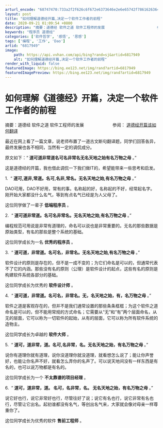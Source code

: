 ```yaml
---
arturl_encode: "68747470:733a2f2f626c6f672e6373646e2e6e65742f78616263646a6f:6e2f61727469636c652f64657461696c732f36383137393439"
layout: post
title: "如何理解道德经开篇,决定一个软件工作者的前程"
date: 2020-09-21 01:09:54 +0800
description: "摘要：道德经 软件之道 软件工程师的发展                        参阅：道德经"
keywords: "程序员 道德经"
categories: ['软件哲学', '感悟', '思想']
tags: ['编程', '工作', 'Dao']
artid: "6817949"
image:
    path: https://api.vvhan.com/api/bing?rand=sj&artid=6817949
    alt: "如何理解道德经开篇,决定一个软件工作者的前程"
render_with_liquid: false
featuredImage: https://bing.ee123.net/img/rand?artid=6817949
featuredImagePreview: https://bing.ee123.net/img/rand?artid=6817949
---
```


# 如何理解《道德经》开篇，决定一个软件工作者的前程

摘要：道德经 软件之道 软件工程师的发展                        参阅：
[道德经开篇该如何翻译](http://blog.csdn.net/xabcdjon/article/details/6792276)

最近在网上看了一篇文章，说老师布置了一道古文断句翻译题，同学们回答各异，最终发展也各不相同，当然有一定的调侃成分。

原文如下：“
**道可道非常道名可名非常名无名天地之始有名万物之母**
。”

这是道德经的开篇，我也借此调侃一下我们做IT的，希望能带来一些思考和启发。

1.  “
**道可,道非,常道。名可,名非,常名。无名天地之始,有名万物之母**
。”

DAO可用，DAO不好用，常有的事。名称起的好，名称起的不好，经常起名字。刚开始大家都没什么名气，等到有点名气已经是为人父母了。

这位同学做了一辈子
**低端程序员**
。

2.  “
**道可道非常道。名可名非常名。无名天地之始,有名万物之母**
。”

编程规范可用说是非常有道理的，命名可以说也是非常重要的。无名的那些数据是原始类型，有名的那些是整个系统的基础。

这位同学成长为一名
**优秀的程序员**
。

3.  “
**道可道，非常道。名可名，非常名。无名天地之始,有名万物之母**
。”

软件设计的原则是存在的，但不是一成不变的；为它们命名是可以的，但通常代表不了它的内涵。那些没有名的原则（公理）是软件设计的起点，这些有名的原则是构建软件系统各部分的基础。

这位同学成长为优秀的
**软件设计师**
。

4.  “
**道可道，非常道。名可名，非常名。无，名天地之始，有，名万物之母**
。”

软件之道是客观存在的，但并不是我们通常设置的那些条条框框；为这个软件之道命名是可以的，但不能用常规的方式命名；它需要从“无”和“有”两个层面命名，从无的层面，它可以称为一切软件的起始，从有的层面，它可以称为所有软件系统的造物主。

这位同学成长为卓越的
**软件大师**
。

5.  “
**道可，道非常，道。名可,名非常，名。无名天地之始，有名万物之母**
。”

说你有道理你就有道理，说你没道理你就没道理，就看想怎么说了；能让你声誉好，也能让你名声不好，就看怎么弄你的名声了。可以说天地间没有一样东西是有名的，也可以说万物都是有名的。

这位同学成长为一个
**不太靠谱的项目经理**
。

6.  “
**道可，道非常，道。 名可，名非常，名。 无名天地之始，有名万物之母**
。”

说它好也行，说它非常好也行，尽管往好了说；说它有名也行，说它非常有名也行，尽管让它出名。起初谁都没有名气，等创出名气来，大家就会像对母亲一样尊重你了。

这位同学成长为优秀的软件
**售前工程师**
。
